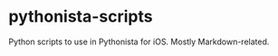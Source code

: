 pythonista-scripts
==================

Python scripts to use in Pythonista for iOS. Mostly Markdown-related.